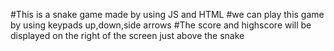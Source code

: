 #This is a snake game made by using JS and HTML 
#we can play this game by using keypads up,down,side arrows
#The score and highscore will be displayed on the right of the screen just above the snake
